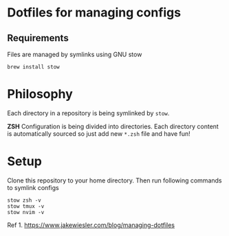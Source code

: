 # Dotfiles for managing configs

## Requirements

Files are managed by symlinks using GNU stow

```shell
brew install stow
```

# Philosophy

Each directory in a repository is being symlinked by `stow`.

**ZSH**
Configuration is being divided into directories. Each directory content is automatically sourced so just add new `*.zsh` file and have fun!

# Setup

Clone this repository to your home directory. Then run following commands to symlink configs

```shell
stow zsh -v
stow tmux -v
stow nvim -v
```

Ref 1. https://www.jakewiesler.com/blog/managing-dotfiles
